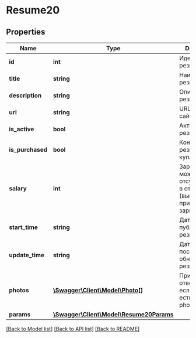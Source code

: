 # Resume20

## Properties
Name | Type | Description | Notes
------------ | ------------- | ------------- | -------------
**id** | **int** | Идентификатор резюме | [optional] 
**title** | **string** | Наименование резюме | [optional] 
**description** | **string** | Описание резюме | [optional] 
**url** | **string** | URL резюме на сайте | [optional] 
**is_active** | **bool** | Активность резюме | [optional] 
**is_purchased** | **bool** | Контакты резюме куплены | [optional] 
**salary** | **int** | Зарплата. Поле может отсутствовать в ответе (выводится при наличии зарплаты) | [optional] 
**start_time** | **string** | Дата публикации резюме | [optional] 
**update_time** | **string** | Дата последнего обновления резюме | [optional] 
**photos** | [**\Swagger\Client\Model\Photo[]**](Photo.md) | Присутствует в ответе только если в запросе есть флаг photos&#x3D;true | [optional] 
**params** | [**\Swagger\Client\Model\Resume20Params**](Resume20Params.md) |  | [optional] 

[[Back to Model list]](../../README.md#documentation-for-models) [[Back to API list]](../../README.md#documentation-for-api-endpoints) [[Back to README]](../../README.md)

